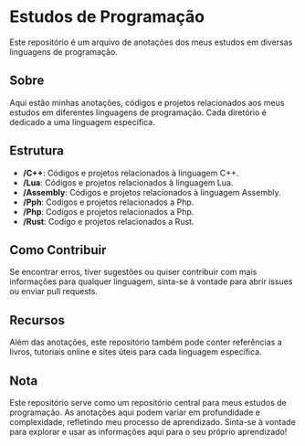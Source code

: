 # Estudos de Programação
Este repositório é um arquivo de anotações dos meus estudos em diversas linguagens de programação.
## Sobre
Aqui estão minhas anotações, códigos e projetos relacionados aos meus estudos em diferentes linguagens de programação. Cada diretório é dedicado a uma linguagem específica.
## Estrutura
- **/C++**: Códigos e projetos relacionados à linguagem C++.
- **/Lua**: Códigos e projetos relacionados à linguagem Lua.
- **/Assembly**: Códigos e projetos relacionados à linguagem Assembly.
- **/Pph**: Codigos e projetos relacionados a Php.
- **/Php**: Codigos e projetos relacionados a Php.
- **/Rust**: Codigo e projetos relacionados a Rust.
## Como Contribuir

Se encontrar erros, tiver sugestões ou quiser contribuir com mais informações para qualquer linguagem, sinta-se à vontade para abrir issues ou enviar pull requests.
## Recursos
Além das anotações, este repositório também pode conter referências a livros, tutoriais online e sites úteis para cada linguagem específica.
## Nota
Este repositório serve como um repositório central para meus estudos de programação. As anotações aqui podem variar em profundidade e complexidade, refletindo meu processo de aprendizado.
Sinta-se à vontade para explorar e usar as informações aqui para o seu próprio aprendizado!
